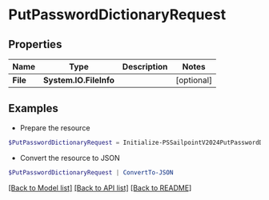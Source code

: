 # PutPasswordDictionaryRequest
## Properties

Name | Type | Description | Notes
------------ | ------------- | ------------- | -------------
**File** | **System.IO.FileInfo** |  | [optional] 

## Examples

- Prepare the resource
```powershell
$PutPasswordDictionaryRequest = Initialize-PSSailpointV2024PutPasswordDictionaryRequest  -File null
```

- Convert the resource to JSON
```powershell
$PutPasswordDictionaryRequest | ConvertTo-JSON
```

[[Back to Model list]](../README.md#documentation-for-models) [[Back to API list]](../README.md#documentation-for-api-endpoints) [[Back to README]](../README.md)

